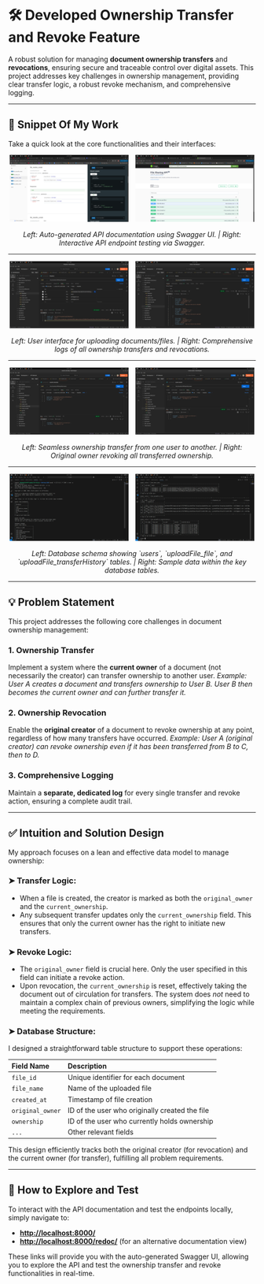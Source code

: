 # 🛠️ Developed Ownership Transfer and Revoke Feature

A robust solution for managing **document ownership transfers** and **revocations**, ensuring secure and traceable control over digital assets. This project addresses key challenges in ownership management, providing clear transfer logic, a robust revoke mechanism, and comprehensive logging.

---

## 📌 Snippet Of My Work

Take a quick look at the core functionalities and their interfaces:

<p align="center">
  <img src="images/swagger-doc.png" alt="API Documentation" width="48%" style="margin-right: 10px;"/>
  <img src="images/swagger-testing.png" alt="API Testing UI" width="48%"/>
</p>
<p align="center"><i>Left: Auto-generated API documentation using Swagger UI. | Right: Interactive API endpoint testing via Swagger.</i></p>

---

<p align="center">
  <img src="images/upload-file.png" alt="Upload Document Interface" width="48%" style="margin-right: 10px;" />
  <img src="images/history.png" alt="Transfer History Logs" width="48%" />
</p>
<p align="center"><i>Left: User interface for uploading documents/files. | Right: Comprehensive logs of all ownership transfers and revocations.</i></p>

---

<p align="center">
  <img src="images/ownership-transfer.png" alt="Ownership Transfer Workflow" width="48%" style="margin-right: 10px;"/>
  <img src="images/ownership-revoke.png" alt="Ownership Revoke Action" width="48%"/>
</p>
<p align="center"><i>Left: Seamless ownership transfer from one user to another. | Right: Original owner revoking all transferred ownership.</i></p>

---

<p align="center">
  <img src="images/database1.png" alt="Database Schema" width="48%" style="margin-right: 10px;"/>
  <img src="images/database2.png" alt="Table Data Example" width="48%"/>
</p>
<p align="center"><i>Left: Database schema showing `users`, `uploadFile_file`, and `uploadFile_transferHistory` tables. | Right: Sample data within the key database tables.</i></p>

---

## 💡 Problem Statement

This project addresses the following core challenges in document ownership management:

### 1. Ownership Transfer
Implement a system where the **current owner** of a document (not necessarily the creator) can transfer ownership to another user.
*Example: User A creates a document and transfers ownership to User B. User B then becomes the current owner and can further transfer it.*

### 2. Ownership Revocation
Enable the **original creator** of a document to revoke ownership at any point, regardless of how many transfers have occurred.
*Example: User A (original creator) can revoke ownership even if it has been transferred from B to C, then to D.*

### 3. Comprehensive Logging
Maintain a **separate, dedicated log** for every single transfer and revoke action, ensuring a complete audit trail.

---

## ✅ Intuition and Solution Design

My approach focuses on a lean and effective data model to manage ownership:

### ➤ Transfer Logic:
* When a file is created, the creator is marked as both the `original_owner` and the `current_ownership`.
* Any subsequent transfer updates only the `current_ownership` field. This ensures that only the current owner has the right to initiate new transfers.

### ➤ Revoke Logic:
* The `original_owner` field is crucial here. Only the user specified in this field can initiate a revoke action.
* Upon revocation, the `current_ownership` is reset, effectively taking the document out of circulation for transfers. The system does *not* need to maintain a complex chain of previous owners, simplifying the logic while meeting the requirements.

### ➤ Database Structure:
I designed a straightforward table structure to support these operations:

| Field Name     | Description                                     |
| :------------- | :---------------------------------------------- |
| `file_id`      | Unique identifier for each document             |
| `file_name`    | Name of the uploaded file                       |
| `created_at`   | Timestamp of file creation                      |
| `original_owner` | ID of the user who originally created the file |
| `ownership`    | ID of the user who currently holds ownership    |
| `...`          | Other relevant fields                           |

This design efficiently tracks both the original creator (for revocation) and the current owner (for transfer), fulfilling all problem requirements.

---

## 🚀 How to Explore and Test

To interact with the API documentation and test the endpoints locally, simply navigate to:

* **[http://localhost:8000/](http://localhost:8000/)**
* **[http://localhost:8000/redoc/](http://localhost:8000/redoc/)** (for an alternative documentation view)

These links will provide you with the auto-generated Swagger UI, allowing you to explore the API and test the ownership transfer and revoke functionalities in real-time.













<!-- # 🛠️ Developed Ownership Transfer and Revoke Feature

## 📌 Snippet Of My Work

<p align="center">
  <img src="images/swagger-doc.png" alt="Api Documentation" width="48%" style="margin-right: 10px;"/>
  <img src="images/swagger-testing.png" alt="Api Tesing UI" width="48%"/>
</p>
<p align="center"><i>Left: Swagger UI auto-generated API documentation. | Right: Sample testing of endpoints using Swagger.</i></p>
<hr>
<p align-"center">
  <img src="images/upload-file.png" alt="Upload Document or file or contract paper" width="48%" style="margin-right: 10px;" />
  <img src="images/history.png" alt="History Of the transfers" width="48%" />
</p>
<p align="center"><i>Left: Upload Document or file or contract paper by User. | Right: History of the transaction that are made by users (logs).</i></p>
<p align="center">
<hr>
  <img src="images/ownership-transfer.png" alt="ownership transfer image" width="48%" style="margin-right: 10px;"/>
  <img src="images/ownership-revoke.png" alt="ownership revoke image" width="48%"/>
</p>
<p align="center"><i>Left: Ownership transfer from one user to another. | Right: Revoke action performed by original owner.</i></p>
<hr>
<p align="center">
  <img src="images/database1.png" alt="Database And Tables Image" width="48%" style="margin-right: 10px;"/>
  <img src="images/database2.png" alt="Showing Data of the Tables" width="48%"/>
</p>
<p align="center"><i>Left: LUDX Database created and having users, uploadFile_file, uploadFile_transferHistory tables are created in side it. | Right: Content of the Tables. </i></p>

## 📌 PROBLEM 1

In the document, a problem is described in which you have to implement **ownership transfer and revoke functionality**.

For example:  
If user **A** has created or uploaded a document, then that person is the **owner** of that file and also holds **ownership** of the document.  

Now, user A has the right to give ownership to another user — let’s say **B**. After this, **B** becomes the current owner of the file and has the right to **transfer ownership** further.  
This is the exact scenario explained in the problem:  
> A person who currently holds ownership of the document has the right to transfer it, not necessarily the one who originally created it.

---

## 📌 PROBLEM 2

Only the **original creator** of the document has the right to **revoke** ownership.  

They can simply revoke the ownership transfer.  
So even if ownership has been transferred to multiple users, the original creator retains the authority to revoke all transfers.

---

## 📌 PROBLEM 3

Log **every transfer and revoke** action in a **separate database**.

---

## 💡 Intuition and Approach

### ➤ Transfer Logic:
- A creates a file  
  → A is the creator and the current owner.  
- A ➝ B  
  → A gives ownership to B  
  → B becomes the current owner.  
- B ➝ C  
  → B gives ownership to C  
  → C becomes the current owner.

### ➤ Revoke Logic:
- If A revokes the permission, I simply remove the ownership from **all users**.
- But here’s the catch:  
  The question does **not** require maintaining the full chain of ownership transfers.

---

## ✅ Solution Design

I have maintained the entries of:
- `original_owner`
- `ownership`

There are also some other important fields relevant to the revoke case.

The table looks like this:

| file_id | file_name | created_at | original_owner | ownership | ... |

This is the structure I’m thinking of for the given task, which aligns with the provided requirements.

---

# For Testing Endpoints and For Documentation 

## http://localhost:8000/ or http://localhost:8000/redoc/ -->


